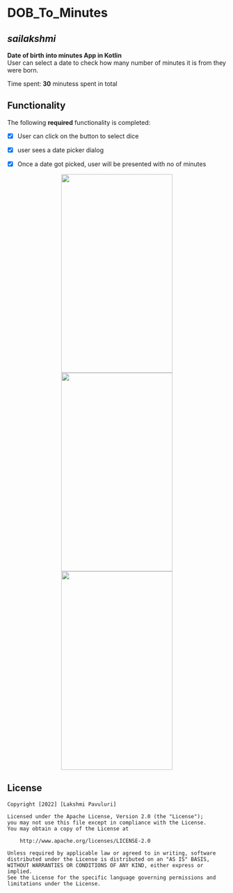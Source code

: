 # DOB_To_Minutes

## *sailakshmi*

**Date of birth into minutes App in Kotlin**  
User can select a date to check how many number of minutes it is from they were born.

Time spent: **30** minutess spent in total

## Functionality

The following **required** functionality is completed:

* [x] User can click on the button to select dice
* [x] user sees a date picker dialog
* [x] Once a date got picked, user will be presented with no of minutes


<p align="center">
<img src="https://user-images.githubusercontent.com/13498979/188521561-7155870a-3da8-4979-9191-321db97eff5f.png" width="256" height="455" >
<img src="https://user-images.githubusercontent.com/13498979/188521562-bf368106-77f1-4e85-89fa-dd5209061aff.png" width="256" height="455">
<img src="https://user-images.githubusercontent.com/13498979/188521563-62467e0d-38b4-440f-a19e-5c77376ebff8.png" width="256" height="455">
</p>


## License

    Copyright [2022] [Lakshmi Pavuluri]

    Licensed under the Apache License, Version 2.0 (the "License");
    you may not use this file except in compliance with the License.
    You may obtain a copy of the License at

        http://www.apache.org/licenses/LICENSE-2.0

    Unless required by applicable law or agreed to in writing, software
    distributed under the License is distributed on an "AS IS" BASIS,
    WITHOUT WARRANTIES OR CONDITIONS OF ANY KIND, either express or implied.
    See the License for the specific language governing permissions and
    limitations under the License.
